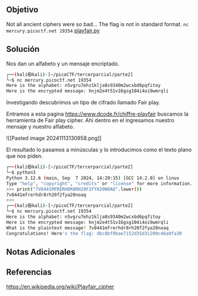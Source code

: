 ## Objetivo
Not all ancient ciphers were so bad... The flag is not in standard format. `nc mercury.picoctf.net 19354` [playfair.py](https://mercury.picoctf.net/static/9ea1604c8767cd6545948ad54670c2bf/playfair.py)
## Solución
Nos dan un alfabeto y un mensaje encriptado.
```bash
┌──(kali㉿kali)-[~/picoCTF/tercerparcial/parte2]
└─$ nc mercury.picoctf.net 19354
Here is the alphabet: n5vgru7ehz1klja8s9340m2wcxbd6pqfitoy
Here is the encrypted message: hnjm2e4t51v16gsg104i4oi9wmrqli

```
Investigando descubrimos un tipo de cifrado llamado Fair play.

Entramos a esta pagina https://www.dcode.fr/chiffre-playfair buscamos la herramienta de Fair play cipher. Ahi dentro en el ingresamos nuestro mensaje y nuestro alfabeto.  


![[Pasted image 20241113130958.png]]

El resultado lo pasamos a minúsculas y lo introducimos como el texto plano que nos piden. 

```bash
┌──(kali㉿kali)-[~/picoCTF/tercerparcial/parte2]
└─$ python3                 
Python 3.12.6 (main, Sep  7 2024, 14:20:15) [GCC 14.2.0] on linux
Type "help", "copyright", "credits" or "license" for more information.
>>> print("7V8441MFRERHDR8RH20F2FYA20NOAQ".lower())
7v8441mfrerhdr8rh20f2fya20noaq
>>> 
┌──(kali㉿kali)-[~/picoCTF/tercerparcial/parte2]
└─$ nc mercury.picoctf.net 19354
Here is the alphabet: n5vgru7ehz1klja8s9340m2wcxbd6pqfitoy
Here is the encrypted message: hnjm2e4t51v16gsg104i4oi9wmrqli
What is the plaintext message? 7v8441mfrerhdr8rh20f2fya20noaq
Congratulations! Here's the flag: dbc8bf9bae7152d35d3c200c46a0fa30

```
## Notas Adicionales

## Referencias
https://en.wikipedia.org/wiki/Playfair_cipher
